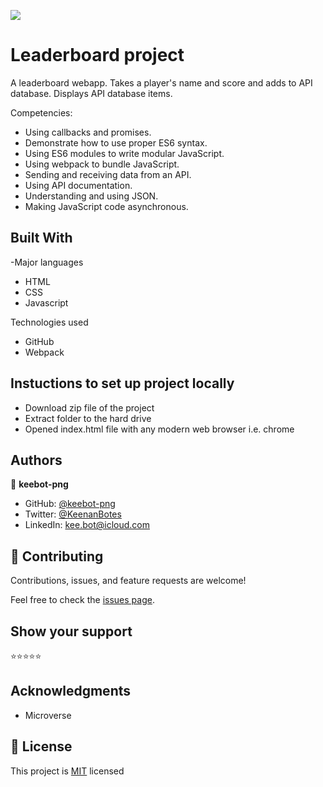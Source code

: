 ![](https://img.shields.io/badge/Microverse-blueviolet)

# Leaderboard project

A leaderboard webapp. Takes a player's name and score and adds to API database. Displays API database items.

Competencies:

- Using callbacks and promises.
- Demonstrate how to use proper ES6 syntax.
- Using ES6 modules to write modular JavaScript.
- Using webpack to bundle JavaScript.
- Sending and receiving data from an API.
- Using API documentation.
- Understanding and using JSON.
- Making JavaScript code asynchronous.

## Built With

-Major languages
-  HTML
-  CSS
-  Javascript

Technologies used
-  GitHub
-  Webpack

## Instuctions to set up project locally
 - Download zip file of the project
 - Extract folder to the hard drive
 - Opened index.html file with any modern web browser i.e. chrome


## Authors

👤 **keebot-png**

- GitHub: [@keebot-png](https://github.com/keebot-png)
- Twitter: [@KeenanBotes](https://twitter.com/KeenanBotes)
- LinkedIn: [kee.bot@icloud.com](https://www.linkedin.com/in/keenan-botes-947043160)


## 🤝 Contributing

Contributions, issues, and feature requests are welcome!

Feel free to check the [issues page](../../issues/).

## Show your support

⭐️⭐️⭐️⭐️⭐


## Acknowledgments

- Microverse

## 📝 License

This project is [MIT](./license) licensed
